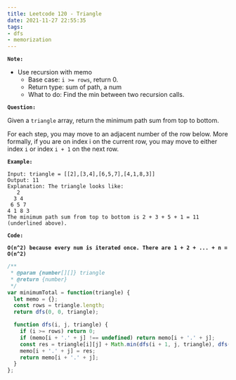 ```yaml
---
title: Leetcode 120 - Triangle
date: 2021-11-27 22:55:35
tags:
- dfs
- memorization
---
```

**`Note:`**
- Use recursion with memo
  - Base case: `i >= rows`, return 0.
  - Return type: sum of path, a num
  - What to do: Find the min between two recursion calls.

**`Question:`**

Given a `triangle` array, return the minimum path sum from top to bottom.

For each step, you may move to an adjacent number of the row below. More formally, if you are on index i on the current row, you may move to either index `i` or index `i + 1` on the next row.

**`Example:`**
```
Input: triangle = [[2],[3,4],[6,5,7],[4,1,8,3]]
Output: 11
Explanation: The triangle looks like:
   2
  3 4
 6 5 7
4 1 8 3
The minimum path sum from top to bottom is 2 + 3 + 5 + 1 = 11 (underlined above).
```

**`Code:`**

**`O(n^2) because every num is iterated once. There are 1 + 2 + ... + n = O(n^2)`**
```javascript
/**
 * @param {number[][]} triangle
 * @return {number}
 */
var minimumTotal = function(triangle) {
  let memo = {};
  const rows = triangle.length;
  return dfs(0, 0, triangle);

  function dfs(i, j, triangle) {
    if (i >= rows) return 0;
    if (memo[i + '.' + j] !== undefined) return memo[i + '.' + j];
    const res = triangle[i][j] + Math.min(dfs(i + 1, j, triangle), dfs(i + 1, j + 1, triangle));
    memo[i + '.' + j] = res;
    return memo[i + '.' + j];
  }
};
```